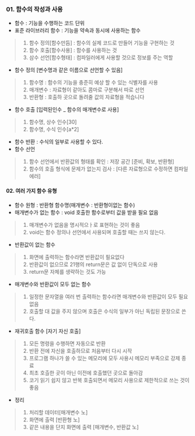 ### 01. 함수의 작성과 사용

- 함수 : 기능을 수행하는 코드 단위
- 표준 라이브러리 함수 : 기능을 약속과 동시에 사용하는 함수

> 1. 함수 정의[함수만듬] : 함수의 실제 코드로 만들어 기능을 구현하는 것
> 2. 함수 호출[함수사용] : 함수를 사용하는 것
> 3. 삼수 선언[함수형태] : 컴파일러에게 사용할 것으로 정보를 주는 역할

- 함수 정의 [변수명과 같은 이름으로 선언할 수 있음]

> 1. 함수명 : 함수의 기능을 충준히 예상 할 수 있는 식별자를 사용
> 2. 매개변수 : 자료형이 같아도 콤마로 구분해서 따로 선언
> 3. 반환형 : 호출하 곳으로 돌려줄 값의 자료형을 적습니다

- 함수 호출 [입력된인수 _ 함수의 매개변수로 사용]

> 1. 함수명, 상수 인수[30]
> 2. 함수명, 수식 인수[a*2]

- 함수 반환 : 수식의 일부로 사용할 수 있다.
- 함수 선언 

> 1. 함수 선언에서 반환값의 형태를 확인 : 저장 공간 [준비, 확보, 반환형] 
> 2. 함수의 호출 형식에 문제가 없는지 검사 : [다른 자료형으로 수정하면 컴파일 에러]

#### 02. 여러 가지 함수 유형

- 함수 원형 : 반환형 함수명(매개변수 : 반환형이없는 함수)
- 매개변수가 없는 함수 : void 호출한 함수로부터 값을 받을 필요 없음

> 1. 매개변수가 없음을 명시적으ㅏ로 표현하는 것이 좋음
> 2. void는 함수 정의나 선언에서 사용되며 호출할 때는 쓰지 않는다.

- 반환값이 없는 함수

> 1. 화면에 출력하는 함수라면 반환값이 필요없다
> 2. 반환값이 없으므로 21행의 return문은 값 없이 단독으로 사용
> 3. return문 자체를 생략하는 것도 가능

- 매개변수와 반환값이 모두 없는 함수

> 1. 일정한 문자열을 여러 번 출력하는 함수라면 매개변수와 반환값이 모두 필요없음
> 2. 호출할 대 값을 주지 않으며 호출은 수식의 일부가 아닌 독립된 문장으로 쓴다.

- 재귀호출 함수 [자기 자신 호출]
 
> 1. 모든 명령을 수행하면 자동으로 반환
> 2. 반환 전에 자신을 호출하므로 처음부터 다시 시작
> 3. 프로그램 하나가 쓸 수 있는 메모리에 모두 사용시 메모리 부족으로 강제 종료
> 4. 최초 호츨한 곳이 아닌 이전에 호출했던 곳으로 돌아감
> 5. 코기 읽기 쉽지 않고 반복 호출되면서 메모리 사용으로 제한적으로 쓰는 것이 좋음

- 정리

> 1. 처리할 데이터[매개변수 노]
> 2. 화면에 출력 [반환형 노]
> 3. 같은 내용을 단지 화면에 출력 [매개변수, 반환값 노]
